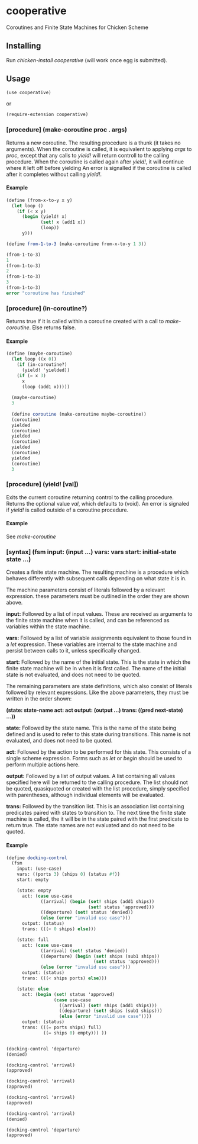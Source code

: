 # cooperative

Coroutines and Finite State Machines for Chicken Scheme


## Installing
Run *chicken-install cooperative*
(will work once egg is submitted).

## Usage
```scheme
(use cooperative)
```
or
```scheme
(require-extension cooperative)
```

### \[procedure] (make-coroutine proc . args)
Returns a new coroutine. The resulting procedure is a thunk
(it takes no arguments). When the coroutine is called, it is equivalent to applying
*args* to *proc*, except that any calls to *yield!*
will return controll to the calling procedure. When the coroutine is called again
after *yield!*, it will continue where it left off before yielding
An error is signalled if the coroutine is called after it completes
without calling *yield!*.

#### Example
```scheme
(define (from-x-to-y x y)
  (let loop ()
    (if (< x y)
      (begin (yield! x)
             (set! x (add1 x))
             (loop))
      y)))

(define from-1-to-3 (make-coroutine from-x-to-y 1 3))

(from-1-to-3)
1
(from-1-to-3)
2
(from-1-to-3)
3
(from-1-to-3)
error "coroutine has finished"
```

### \[procedure] (in-coroutine?)
Returns true if it is called within a coroutine created with a call
to *make-coroutine*. Else returns false.

#### Example
```scheme
(define (maybe-coroutine)
  (let loop ((x 0))
    (if (in-coroutine?)
      (yield! 'yielded))
    (if (= x 3)
      x
      (loop (add1 x)))))
  
  (maybe-coroutine)
  3
  
  (define coroutine (make-coroutine maybe-coroutine))
  (coroutine)
  yielded
  (coroutine)
  yielded
  (coroutine)
  yielded
  (coroutine)
  yielded
  (coroutine)
  3
```

### \[procedure] (yield! [val])
Exits the current coroutine returning control to the calling
procedure. Returns the optional value *val*, which defaults to (void). An error
is signaled if *yield!* is called outside of a coroutine procedure.

#### Example
See *make-coroutine*

### \[syntax] (fsm input: (input ...) vars: vars start: initial-state state ...)
Creates a finite state machine. The resulting machine is a procedure which
behaves differently with subsequent calls depending on what state it is in.

The machine parameters consist of literals followed by a relevant expression.
these parameters must be outlined in the order they are shown above.

**input:** Followed by a list of input values. These are received as arguments
to the finite state machine when it is called, and can be referenced as
variables within the state machine.

**vars:** Followed by a list of variable assignments equivalent to those found
in a *let* expression. These variables are internal to the state machine and
persist between calls to it, unless specifically changed.

**start:** Followed by the name of the initial state. This is the state in
which the finite state machine will be in when it is first called. The name of
the initial state is not evaluated, and does not need to be quoted.

The remaining parameters are state definitions, which also consist of literals
followed by relevant expressions. Like the above parameters, they must be
written in the order shown:

**(state: state-name act: act output: (output ...) trans: ((pred next-state) ...))**

**state:** Followed by the state name. This is the name of the state being
defined and is used to refer to this state during transitions. This name is not
evaluated, and does not need to be quoted.

**act:** Followed by the action to be performed for this state. This consists
of a single scheme expression. Forms such as *let* or *begin* should be used
to perform multiple actions here.

**output:** Followed by a list of output values. A list containing all values
specified here will be returned to the calling procedure. The list should not
be quoted, quasiquoted or created with the list procedure, simply specified
with parentheses, although individual elements will be evaluated.

**trans:** Followed by the transition list. This is an association list
containing predicates paired with states to transition to. The next time the
finite state machine is called, the it will be in the state paired with the
first predicate to return true. The state names are not evaluated and do not
need to be quoted.

#### Example
```scheme
(define docking-control
  (fsm
    input: (use-case)
    vars: ((ports 3) (ships 0) (status #f))
    start: empty

    (state: empty
      act: (case use-case
             ((arrival) (begin (set! ships (add1 ships))
                               (set! status 'approved)))
             ((departure) (set! status 'denied))
             (else (error "invalid use case")))
      output: (status)
      trans: (((< 0 ships) else)))

    (state: full
      act: (case use-case
             ((arrival) (set! status 'denied))
             ((departure) (begin (set! ships (sub1 ships))
                                 (set! status 'approved)))
             (else (error "invalid use case")))
      output: (status)
      trans: (((< ships ports) else)))

    (state: else
      act: (begin (set! status 'approved)
                  (case use-case
                    ((arrival) (set! ships (add1 ships)))
                    ((departure) (set! ships (sub1 ships)))
                    (else (error "invalid use case"))))
      output: (status)
      trans: (((= ports ships) full)
              ((= ships 0) empty))) ))


(docking-control 'departure)
(denied)

(docking-control 'arrival)
(approved)

(docking-control 'arrival)
(approved)

(docking-control 'arrival)
(approved)

(docking-control 'arrival)
(denied)

(docking-control 'departure)
(approved)
```
